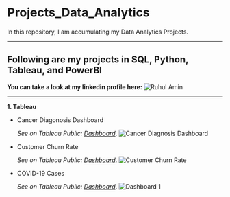 # Projects_Data_Analytics
In this repository, I am accumulating my Data Analytics Projects.

---

## Following are my projects in SQL, Python, Tableau, and PowerBI

**You can take a look at my linkedin profile here:** ![Ruhul Amin](https://www.linkedin.com/in/ruhularahi/)

***

**1. Tableau**
* Cancer Diagonosis Dashboard

  _See on Tableau Public: [Dashboard](https://public.tableau.com/app/profile/ruhul.amin2756/viz/CancerDiagnosisCosts/CancerDiagnosisDashboard)_.
![Cancer Diagnosis Dashboard](https://user-images.githubusercontent.com/108262435/209171541-7ec95a54-8fab-4ade-a781-2cfcd1d93267.png)

* Customer Churn Rate
 
  _See on Tableau Public: [Dashboard](https://public.tableau.com/app/profile/ruhul.amin2756/viz/CustomerChurnRate_16717264746460/Overview)_.
![Customer Churn Rate](https://user-images.githubusercontent.com/108262435/209185271-3caf8dc4-0d24-4b50-8b3f-fb922b300dbb.png)

* COVID-19 Cases
  
   _See on Tableau Public: [Dashboard](https://public.tableau.com/app/profile/ruhul.amin2756/viz/WorldwideCOVID-19Cases_16595901337400/Dashboard1)_.
 ![Dashboard 1](https://user-images.githubusercontent.com/108262435/209335028-1d3f0195-88df-4e90-ad89-5a680c644911.png)

